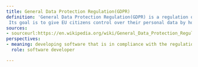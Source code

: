 ```yaml
---
title: General Data Protection Regulation(GDPR)
definition: 'General Data Protection Regulation(GDPR) is a regulation on the protection of natural persons in relation to the processing and free movement of personal data. It is a regulation based on EU law governing data protection and privacy in the European Union and the European Economic Area (EEA).
 Its goal is to give EU citizens control over their personal data by holding companies accountable for the way they treat their data. The regulation applies regardless of where the website is hosted. In order that EU citizens are protected, all websites are to comply with the regulation.'
sources:
- sourceurl:https://en.wikipedia.org/wiki/General_Data_Protection_Regulation
perspectives:
- meaning: developing software that is in compliance with the regulation and using technical and organizational measures in handling data appropriately
  role: software developer

---
```

